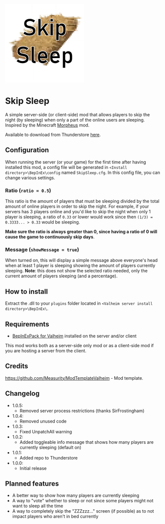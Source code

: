 ![Skip Sleep](https://raw.githubusercontent.com/RinseV/valheim-skipsleep/master/icon.png)

# Skip Sleep
A simple server-side (or client-side) mod that allows players to skip the night (by sleeping) when only a part of the online users are sleeping. Inspired by the Minecraft [Morpheus](https://www.curseforge.com/minecraft/mc-mods/morpheus) mod.

Available to download from Thunderstore [here](https://valheim.thunderstore.io/package/R1NS3/SkipSleep/).

## Configuration
When running the server (or your game) for the first time after having installed this mod, a config file will be generated in ``<Install directory>\BepInEx\config`` named ``SkipSleep.cfg``. In this config file, you can change various settings.
### Ratio (``ratio = 0.5``)
This ratio is the amount of players that must be sleeping divided by the total amount of online players in order to skip the night. For example, if your servers has 3 players online and you'd like to skip the night when only 1 player is sleeping, a ratio of ``0.33`` or lower would work since then ``(1/3) = 0.3333... > 0.33`` would be sleeping. 

**Make sure the ratio is always greater than 0, since having a ratio of 0 will cause the game to continuously skip days**.
### Message (``showMessage = true``)
When turned on, this will display a simple message above everyone's head when at least 1 player is sleeping showing the amount of players currently sleeping. **Note**: this does not show the selected ratio needed, only the current amount of players sleeping (and a percentage).

## How to install
Extract the .dll to your ``plugins`` folder located in ``<Valheim server install directory>\BepInEx\``.

## Requirements
 - [BepInExPack for Valheim](https://valheim.thunderstore.io/package/denikson/BepInExPack_Valheim/) installed on the server and/or client

This mod works both as a server-side only mod or as a client-side mod if you are hosting a server from the client.

## Credits
https://github.com/Measurity/ModTemplateValheim - Mod template.

## Changelog
- 1.0.5:
  - Removed server process restrictions (thanks SirFrostingham)
- 1.0.4:
  - Removed unused code
- 1.0.3:
  - Fixed UnpatchAll warning
- 1.0.2:
  - Added toggleable info message that shows how many players are currently sleeping (default on)
- 1.0.1:
  - Added repo to Thunderstore
- 1.0.0:
  - Initial release

## Planned features
- A better way to show how many players are currently sleeping
- A way to "vote" whether to sleep or not since some players might not want to sleep all the time
- A way to completely skip the "ZZZzzz..." screen (if possible) as to not impact players who aren't in bed currently